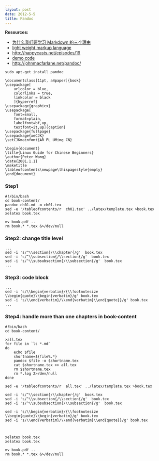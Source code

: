 ```yaml
---
layout: post
date: 2012-5-5
title: Pandoc
---
```

__Resources:__

- [为什么我们要学习 Markdown 的三个理由](http://news.cnblogs.com/n/139649/)
- [light weight markup language](http://www.worldhello.net/gotgithub/appendix/markups.html)
- <http://happycasts.net/episodes/19>
- [demo code](https://github.com/happycasts/episode-20-demo)
- <http://johnmacfarlane.net/pandoc/>


~~~
sudo apt-get install pandoc
~~~

~~~
\documentclass[11pt, a4paper]{book}
\usepackage[
    urlcolor = blue,
    colorlinks = true,
    linkcolor = black
    ]{hyperref}
\usepackage{graphicx}
\usepackage[
    font=small,
    format=plain,
    labelfont=bf,up,
    textfont=it,up]{caption}
\usepackage{fullpage}
\usepackage{xeCJK}
\setCJKmainfont{AR PL UMing CN}

\begin{document}
\title{Linux Guide for Chinese Beginners}
\author{Peter Wang}
\date{2001.1.1}
\maketitle
\tableofcontents\newpage\thispagestyle{empty}
\end{document}
~~~

### Step1

~~~
#!/bin/bash
cd book-content/
pandoc ch01.md -o ch01.tex
sed -e '/tableofcontents/r  ch01.tex' ../latex/template.tex >book.tex
xelatex book.tex

mv book.pdf ..
rm book.* *.tex &>/dev/null
~~~


### Step2: change title level
~~~
...
sed -i 's/^\\section{/\\chapter{/g'  book.tex
sed -i 's/^\\subsection{/\\section{/g'  book.tex
sed -i 's/^\\subsubsection{/\\subsection{/g'  book.tex
...
~~~

### Step3: code block
~~~
...
sed -i 's/\\begin{verbatim}/{\\footnotesize \\begin{quote}\\begin{verbatim}/g' book.tex
sed -i 's/\\end{verbatim}/\\end{verbatim}\\end{quote}}/g' book.tex
...
~~~

### Step4: handle more than one chapters in book-content

~~~
#!bin/bash
cd book-content/

>all.tex
for file in `ls *.md`
do
    echo $file
    shortname=${file%.*}
    pandoc $file -o $shortname.tex
    cat $shortname.tex >> all.tex
    rm $shortname.tex
    rm *.log 2>/dev/null
done

sed -e '/tableofcontents/r  all.tex' ../latex/template.tex >book.tex

sed -i 's/^\\section{/\\chapter{/g'  book.tex
sed -i 's/^\\subsection{/\\section{/g'  book.tex
sed -i 's/^\\subsubsection{/\\subsection{/g'  book.tex

sed -i 's/\\begin{verbatim}/{\\footnotesize \\begin{quote}\\begin{verbatim}/g' book.tex
sed -i 's/\\end{verbatim}/\\end{verbatim}\\end{quote}}/g' book.tex



xelatex book.tex
xelatex book.tex

mv book.pdf ..
rm book.* *.tex &>/dev/null

~~~

